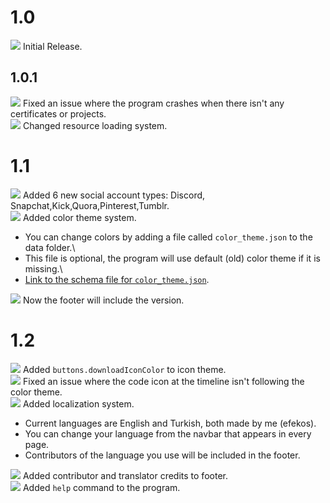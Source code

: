 # 1.0

![](https://raw.githubusercontent.com/efekos/efekos/main/icons/symbol-dot.svg) Initial Release.

## 1.0.1

![](https://raw.githubusercontent.com/efekos/efekos/main/icons/symbol-fix.svg) Fixed an issue where the program crashes
when there isn't any certificates or projects.\
![](https://raw.githubusercontent.com/efekos/efekos/main/icons/symbol-change.svg) Changed resource loading system.

# 1.1

![](https://raw.githubusercontent.com/efekos/efekos/main/icons/symbol-plus.svg) Added 6 new social account types: Discord,
Snapchat,Kick,Quora,Pinterest,Tumblr.\
![](https://raw.githubusercontent.com/efekos/efekos/main/icons/symbol-plus.svg) Added color theme system.
* You can change colors by adding a file called `color_theme.json` to the data folder.\
* This file is optional, the program will use default (old) color theme if it is missing.\
* [Link to the schema file for `color_theme.json`](https://raw.githubusercontent.com/efekos/PortfolioGenerator/master/schema/color_theme.json).

![](https://raw.githubusercontent.com/efekos/efekos/main/icons/symbol-change.svg) Now the footer will include the version.

# 1.2

![](https://raw.githubusercontent.com/efekos/efekos/main/icons/symbol-plus.svg) Added `buttons.downloadIconColor` to
icon theme.\
![](https://raw.githubusercontent.com/efekos/efekos/main/icons/symbol-fix.svg) Fixed an issue where the code icon at the
timeline isn't following the color theme.\
![](https://raw.githubusercontent.com/efekos/efekos/main/icons/symbol-plus.svg) Added localization system.
* Current languages are English and Turkish, both made by me (efekos).
* You can change your language from the navbar that appears in every page.
* Contributors of the language you use will be included in the footer.

![](https://raw.githubusercontent.com/efekos/efekos/main/icons/symbol-plus.svg) Added contributor and translator credits
to footer.\
![](https://raw.githubusercontent.com/efekos/efekos/main/icons/symbol-plus.svg) Added `help` command to the program.